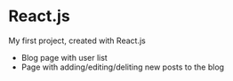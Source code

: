 # React.js
My first project, created with React.js
- Blog page with user list
- Page with adding/editing/deliting new posts to the blog
